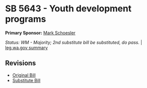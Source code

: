 # SB 5643 - Youth development programs
**Primary Sponsor:** [Mark Schoesler](/person/leg/mark.schoesler.md)

*Status: WM - Majority; 2nd substitute bill be substituted, do pass.* | [leg.wa.gov summary](https://app.leg.wa.gov/billsummary?BillNumber=5643&Year=2021)



## Revisions
* [Original Bill](1/)
* [Substitute Bill](S/)